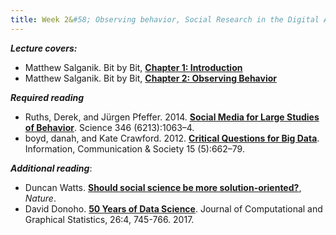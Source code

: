 ```yaml
---
title: Week 2&#58; Observing behavior, Social Research in the Digital Age
---
```


***Lecture covers:***

- Matthew Salganik. Bit by Bit, [**Chapter 1: Introduction**](https://www.bitbybitbook.com/en/1st-ed/introduction/)
- Matthew Salganik. Bit by Bit, [**Chapter 2: Observing Behavior**](https://www.bitbybitbook.com/en/1st-ed/observing-behavior/)

***Required reading***

- Ruths, Derek, and Jürgen Pfeffer. 2014. [**Social Media for Large Studies of Behavior**](https://science-sciencemag-org.ezproxy.bgu.ac.il/content/sci/346/6213/1063.full.pdf). Science 346 (6213):1063–4. 
- boyd, danah, and Kate Crawford. 2012. [**Critical Questions for Big Data**](https://www-tandfonline-com.ezproxy.bgu.ac.il/doi/pdf/10.1080/1369118X.2012.678878). Information, Communication & Society 15 (5):662–79. 

***Additional reading***:

- Duncan Watts. [**Should social science be more solution-oriented?**](https://www.nature.com/articles/s41562-016-0015), *Nature*.
- David Donoho. [**50 Years of Data Science**](https://www-tandfonline-com.ezproxy.bgu.ac.il/doi/pdf/10.1080/10618600.2017.1384734?needAccess=true). Journal of Computational and
Graphical Statistics, 26:4, 745-766. 2017.


